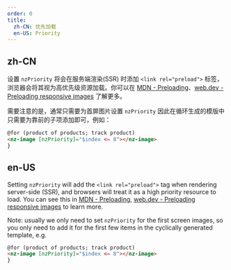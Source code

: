 ```yaml
---
order: 0
title:
  zh-CN: 优先加载
  en-US: Priority
---
```


## zh-CN

设置 `nzPriority` 将会在服务端渲染(SSR) 时添加 `<link rel="preload">` 标签，浏览器会将其视为高优先级资源加载。你可以在 [MDN - Preloading](https://developer.mozilla.org/en-US/docs/Web/HTML/Preloading_content)、[web.dev - Preloading responsive images](https://web.dev/preload-responsive-images/) 了解更多。

需要注意的是，通常只需要为首屏图片设置 `nzPriority` 因此在循环生成的模版中只需要为靠前的子项添加即可，例如：

```html
@for (product of products; track product)
<nz-image [nzPriority]="$index <= 8"></nz-image>
}
```

## en-US

Setting `nzPriority` will add the `<link rel="preload">` tag when rendering server-side (SSR), and browsers will treat it as a high priority resource to load. You can see this in [MDN - Preloading](https://developer.mozilla.org/en-US/docs/Web/HTML/Preloading_content), [web.dev - Preloading responsive images](https://web.dev/preload-responsive-images/) to learn more.

Note: usually we only need to set `nzPriority` for the first screen images, so you only need to add it for the first few items in the cyclically generated template, e.g.

```html
@for (product of products; track product)
<nz-image [nzPriority]="$index <= 8"></nz-image>
}
```
